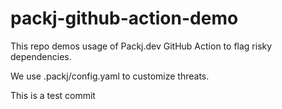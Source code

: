 # packj-github-action-demo
This repo demos usage of Packj.dev GitHub Action to flag risky dependencies. 

We use .packj/config.yaml to customize threats. 

This is a test commit
